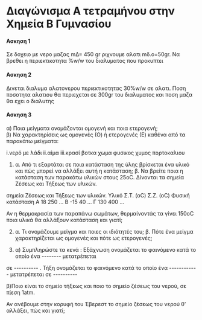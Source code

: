 # Διαγώνισμα Α τετραμήνου στην Χημεία Β Γυμνασίου

#### Ασκηση 1
Σε δοχειο με νερο μαζας mΔ= 450 gr ριχνουμε αλατι mδ.ο=50gr.
Να βρεθει η περιεκτικοτητα %w/w του διαλυματος που προκυπτει

#### Ασκηση 2
Δινεται διαλυμα αλατονερου  περιεκτικοτητας 30%w/w σε αλατι.
Ποση ποσοτητα αλατιου θα περιεχεται σε 300gr του διαλυματος και ποση μαζα θα εχει ο διαλυτης 

#### Ασκηση 3
α) Ποια µείγµατα ονοµάζονται οµογενή και ποια ετερογενή;  
β) Να χαρακτηρίσεις ως οµογενές (Ο) ή ετερογενές (Ε) καθένα από τα παρακάτω µείγµατα:

i.νερό µε λάδι ii.αίµα iii.κρασί
βοτκα 
χωμα
φυσικος χυμος πορτοκαλιου






1. α. Από τι εξαρτάται σε ποια κατάσταση της ύλης βρίσκεται ένα υλικό και πώς µπορεί να αλλάξει αυτή η κατάσταση;
β. Να βρείτε ποια η κατάσταση των παρακάτω υλικών στους 25οC. ∆ίνονται τα
σηµεία Ζέσεως και Τήξεως των υλικών.

σηµεία Ζέσεως και Τήξεως των υλικών.
Υλικό	Σ.Τ. (οC)	Σ.Ζ. (οC)	Φυσική κατάσταση
Α	18	250	…
Β	-15	40	…
Γ	130	400	…

Αν η θερµοκρασία των παραπάνω σωµάτων, θερµαίνοντάς τα γίνει 150οC ποια υλικά θα αλλάξουν κατάσταση και γιατί;

2. α. Τι ονοµάζουµε µείγµα και ποιες οι ιδιότητές του; β. Πότε ένα µείγµα χαρακτηρίζεται ως οµογενές και πότε ως ετερογενές;


1. α) Συµπληρώστε τα κενά :
Εξάχνωση ονοµάζεται το φαινόµενο κατά το οποίο ένα -------- µετατρέπεται

σε ---------- .
Τήξη ονοµάζεται το φαινόµενο κατά το οποίο ένα ------------ µετατρέπεται
σε ----------

β)Ποιο είναι το σηµείο τήξεως και ποιο το σηµείο ζέσεως του νερού, σε πίεση 1atm.

Αν ανέβουµε στην κορυφή του Έβερεστ το σηµείο ζέσεως του νερού θ’ αλλάξει, πώς και γιατί;




